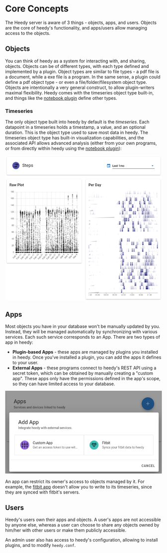 # Core Concepts

The Heedy server is aware of 3 things - objects, apps, and users. Objects are the core of heedy's functionality, and apps/users allow managing access to the objects.

## Objects

You can think of heedy as a system for interacting with, and sharing, objects. Objects can be of different types, with each type defined and implemented by a plugin. Object types are similar to file types - a pdf file is a document, while a exe file is a program. In the same sense, a plugin could define a pdf object type - or even a file/folder/filesystem object type. Objects are intentionally a very general construct, to allow plugin-writers maximal flexibility. Heedy comes with the timeseries object type built-in, and things like the [notebook plugin](https://github.com/heedy/heedy-notebook-plugin) define other types.


### Timeseries

The only object type built into heedy by default is the *timeseries*. Each datapoint in a timeseries holds a timestamp, a value, and an optional duration. This is the object type used to save most data in heedy. The timeseries object type has built-in visualization capabilities, and the associated API allows advanced analysis (either from your own programs, or from directly within heedy using the [notebook plugin](https://github.com/heedy/heedy-notebook-plugin)):

![Example of a Timeseries](./timeseries_example.png)

## Apps

Most objects you have in your database won't be manually updated by you. Instead, they will be managed automatically by synchronizing with various services. Each such service corresponds to an App. There are two types of app in heedy:
- **Plugin-based Apps** - these apps are managed by plugins you installed in heedy. Once you've installed a plugin, you can add the apps it defines to your user.
- **External Apps** - these programs connect to heedy's REST API using a secret token, which can be obtained by manually creating a "custom app". These apps only have the permissions defined in the app's scope, so they can have limited access to your database.

![Adding Apps](./add_app_screen.png)

An app can restrict its owner's access to objects managed by it. For example, the [fitbit app](https://github.com/heedy/heedy-fitbit-plugin) doesn't allow you to write to its timeseries, since they are synced with fitbit's servers.

## Users

Heedy's users own their apps and objects. A user's apps are not accessible by anyone else, whereas a user can choose to share any objects owned by him/her with other users or make them publicly accessible.

An admin user also has access to heedy's configuration, allowing to install plugins, and to modify `heedy.conf`.
